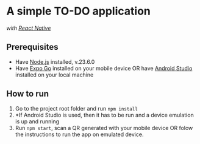# A simple TO-DO application

_with [React Native](https://reactnative.dev)_

## Prerequisites

- Have [Node.js](https://nodejs.org/en) installed, v.23.6.0
- Have [Expo Go](https://expo.dev/go) installed on your mobile device OR have [Android Studio](https://developer.android.com/studio) installed on your local machine

## How to run

1. Go to the project root folder and run `npm install`
2. \*If Android Studio is used, then it has to be run and a device emulation is up and running
3. Run `npm start`, scan a QR generated with your mobile device OR folow the instructions to run the app on emulated device.
